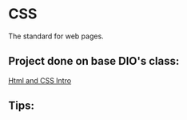 # CSS
The standard for web pages.

## Project done on base DIO's class:
[Html and CSS Intro](https://github.com/viniciussoaresti/viniciussoaresti.github.io)

## Tips: